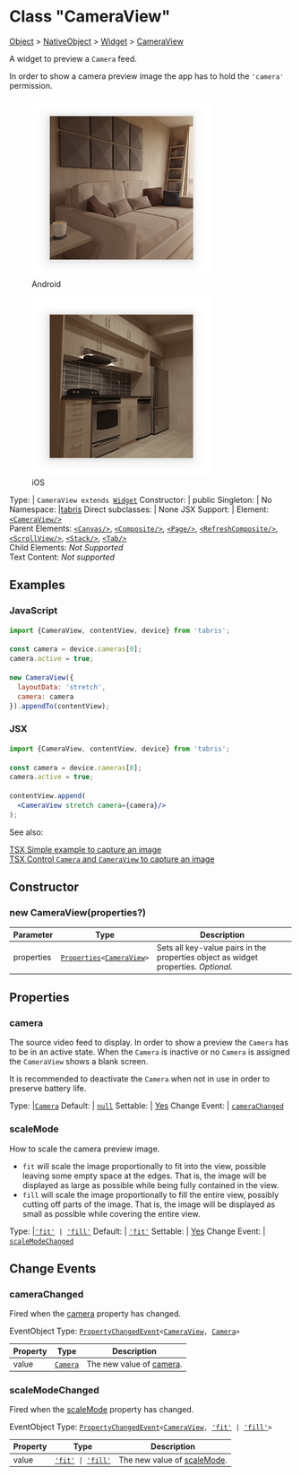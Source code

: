 ---
---
# Class "CameraView"

<a href="https://developer.mozilla.org/en-US/docs/Web/JavaScript/Reference/Global_Objects/Object" title="View &quot;Object&quot; on MDN">Object</a> > <a href="NativeObject.html" title="NativeObject Class Reference">NativeObject</a> > <a href="Widget.html" title="Widget Class Reference">Widget</a> > <a href="#" >CameraView</a>

A widget to preview a `Camera` feed.

In order to show a camera preview image the app has to hold the `'camera'` permission.


<div class="tabris-image"><figure><div><img srcset="img/android/CameraView.png 2x" src="img/android/CameraView.png" alt="CameraView on Android"/></div><figcaption>Android</figcaption></figure><figure><div><img srcset="img/ios/CameraView.png 2x" src="img/ios/CameraView.png" alt="CameraView on iOS"/></div><figcaption>iOS</figcaption></figure></div>

Type: | <code style="white-space: nowrap">CameraView extends <a href="Widget.html" title="Widget Class Reference">Widget</a></code>
Constructor: | public
Singleton: | No
Namespace: |<a href="../modules.html#startup" >tabris</a>
Direct subclasses: | None
JSX Support: | Element: <code style="white-space: nowrap"><a href="CameraView.html" title="CameraView Class Reference">&lt;CameraView/&gt;</a></code><br/>Parent Elements: <code style="white-space: nowrap"><a href="Canvas.html" title="Canvas Class Reference">&lt;Canvas/&gt;</a></code>, <code style="white-space: nowrap"><a href="Composite.html" title="Composite Class Reference">&lt;Composite/&gt;</a></code>, <code style="white-space: nowrap"><a href="Page.html" title="Page Class Reference">&lt;Page/&gt;</a></code>, <code style="white-space: nowrap"><a href="RefreshComposite.html" title="RefreshComposite Class Reference">&lt;RefreshComposite/&gt;</a></code>, <code style="white-space: nowrap"><a href="ScrollView.html" title="ScrollView Class Reference">&lt;ScrollView/&gt;</a></code>, <code style="white-space: nowrap"><a href="Stack.html" title="Stack Class Reference">&lt;Stack/&gt;</a></code>, <code style="white-space: nowrap"><a href="Tab.html" title="Tab Class Reference">&lt;Tab/&gt;</a></code><br/>Child Elements: *Not Supported*<br/>Text Content: *Not supported*

## Examples
### JavaScript


```js
import {CameraView, contentView, device} from 'tabris';

const camera = device.cameras[0];
camera.active = true;

new CameraView({
  layoutData: 'stretch',
  camera: camera
}).appendTo(contentView);
```


### JSX


```jsx
import {CameraView, contentView, device} from 'tabris';

const camera = device.cameras[0];
camera.active = true;

contentView.append(
  <CameraView stretch camera={camera}/>
);
```


See also:
  
[<span class='language tsx'>TSX</span> Simple example to capture an image](https://playground.tabris.com/?gitref=v3.2.0&snippet=camera.tsx)  
[<span class='language tsx'>TSX</span> Control `Camera` and `CameraView` to capture an image](https://playground.tabris.com/?gitref=v3.2.0&snippet=camera-advanced.tsx)

## Constructor

### new CameraView(properties?)

Parameter|Type|Description
-|-|-
properties | <code style="white-space: nowrap"><a href="../types.html#propertieswidget" title="Properties&lt;Widget&gt;">Properties</a>&lt;<a href="#" >CameraView</a>&gt;</code> | Sets all key-value pairs in the properties object as widget properties. *Optional.*

## Properties

### camera


The source video feed to display. In order to show a preview the `Camera` has to be in an active state. When the `Camera` is inactive or no `Camera` is assigned the `CameraView` shows a blank screen. 

It is recommended to deactivate the `Camera` when not in use in order to preserve battery life.

Type: |<code style="white-space: nowrap"><a href="Camera.html" title="Camera Class Reference">Camera</a></code>
Default: | <code style="white-space: nowrap"><a href="https://developer.mozilla.org/en-US/docs/Web/JavaScript/Reference/Global_Objects/Object" title="View &quot;Object&quot; on MDN">null</a></code>
Settable: | <a href="../widget-basics.html#widget-properties" >Yes</a>
Change Event: | [`cameraChanged`](#camerachanged)




### scaleMode


How to scale the camera preview image.

- `fit` will scale the image proportionally to fit into the view, possible leaving some empty space at the edges. That is, the image will be displayed as large as possible while being fully contained in the view.
- `fill` will scale the image proportionally to fill the entire view, possibly cutting off parts of the image. That is, the image will be displayed as small as possible while covering the entire view.

Type: |<code style="white-space: nowrap"><a href="https://developer.mozilla.org/en-US/docs/Web/JavaScript/Data_structures#String_type" title="View &quot;string&quot; on MDN">'fit'</a> &#124; <a href="https://developer.mozilla.org/en-US/docs/Web/JavaScript/Data_structures#String_type" title="View &quot;string&quot; on MDN">'fill'</a></code>
Default: | <code style="white-space: nowrap"><a href="https://developer.mozilla.org/en-US/docs/Web/JavaScript/Data_structures#String_type" title="View &quot;string&quot; on MDN">'fit'</a></code>
Settable: | <a href="../widget-basics.html#widget-properties" >Yes</a>
Change Event: | [`scaleModeChanged`](#scalemodechanged)





## Change Events

### cameraChanged

Fired when the [camera](#camera) property has changed.

EventObject Type: <code style="white-space: nowrap"><a href="../types.html#propertychangedeventtargettype-valuetype" title="PropertyChangedEvent&lt;TargetType, ValueType&gt;">PropertyChangedEvent</a>&lt;<a href="#" >CameraView</a>, <a href="Camera.html" title="Camera Class Reference">Camera</a>&gt;</code>

Property|Type|Description
-|-|-
value | <code style="white-space: nowrap"><a href="Camera.html" title="Camera Class Reference">Camera</a></code> | The new value of [camera](#camera).

### scaleModeChanged

Fired when the [scaleMode](#scalemode) property has changed.

EventObject Type: <code style="white-space: nowrap"><a href="../types.html#propertychangedeventtargettype-valuetype" title="PropertyChangedEvent&lt;TargetType, ValueType&gt;">PropertyChangedEvent</a>&lt;<a href="#" >CameraView</a>, <a href="https://developer.mozilla.org/en-US/docs/Web/JavaScript/Data_structures#String_type" title="View &quot;string&quot; on MDN">'fit'</a> &#124; <a href="https://developer.mozilla.org/en-US/docs/Web/JavaScript/Data_structures#String_type" title="View &quot;string&quot; on MDN">'fill'</a>&gt;</code>

Property|Type|Description
-|-|-
value | <code style="white-space: nowrap"><a href="https://developer.mozilla.org/en-US/docs/Web/JavaScript/Data_structures#String_type" title="View &quot;string&quot; on MDN">'fit'</a> &#124; <a href="https://developer.mozilla.org/en-US/docs/Web/JavaScript/Data_structures#String_type" title="View &quot;string&quot; on MDN">'fill'</a></code> | The new value of [scaleMode](#scalemode).

